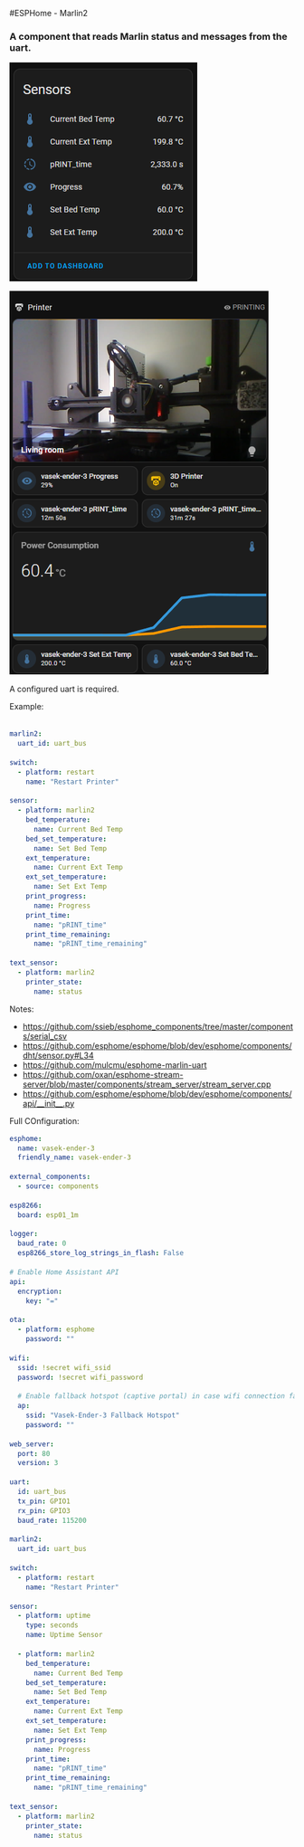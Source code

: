 #ESPHome - Marlin2
### A component that reads Marlin status and messages from the uart.
![alt text](images/image.png)

![Home Assistant Dashboard Example](images/image-1.png)

A configured uart is required.

Example:
```yaml

marlin2:
  uart_id: uart_bus

switch:
  - platform: restart
    name: "Restart Printer"

sensor:
  - platform: marlin2
    bed_temperature:
      name: Current Bed Temp
    bed_set_temperature:
      name: Set Bed Temp
    ext_temperature:
      name: Current Ext Temp
    ext_set_temperature:
      name: Set Ext Temp
    print_progress:
      name: Progress
    print_time:
      name: "pRINT_time"
    print_time_remaining:
      name: "pRINT_time_remaining"

text_sensor:
  - platform: marlin2
    printer_state:
      name: status
```

Notes:
* https://github.com/ssieb/esphome_components/tree/master/components/serial_csv
* https://github.com/esphome/esphome/blob/dev/esphome/components/dht/sensor.py#L34
* https://github.com/mulcmu/esphome-marlin-uart
* https://github.com/oxan/esphome-stream-server/blob/master/components/stream_server/stream_server.cpp
* https://github.com/esphome/esphome/blob/dev/esphome/components/api/__init__.py

Full COnfiguration:
```yaml
esphome:
  name: vasek-ender-3
  friendly_name: vasek-ender-3

external_components:
  - source: components
  
esp8266:
  board: esp01_1m

logger:
  baud_rate: 0
  esp8266_store_log_strings_in_flash: False
  
# Enable Home Assistant API
api:
  encryption:
    key: "="

ota:
  - platform: esphome
    password: ""

wifi:
  ssid: !secret wifi_ssid
  password: !secret wifi_password
  
  # Enable fallback hotspot (captive portal) in case wifi connection fails
  ap:
    ssid: "Vasek-Ender-3 Fallback Hotspot"
    password: ""

web_server:
  port: 80
  version: 3
  
uart:
  id: uart_bus
  tx_pin: GPIO1
  rx_pin: GPIO3
  baud_rate: 115200

marlin2:
  uart_id: uart_bus

switch:
  - platform: restart
    name: "Restart Printer"

sensor:
  - platform: uptime
    type: seconds
    name: Uptime Sensor

  - platform: marlin2
    bed_temperature:
      name: Current Bed Temp
    bed_set_temperature:
      name: Set Bed Temp
    ext_temperature:
      name: Current Ext Temp
    ext_set_temperature:
      name: Set Ext Temp
    print_progress:
      name: Progress
    print_time:
      name: "pRINT_time"
    print_time_remaining:
      name: "pRINT_time_remaining"

text_sensor:
  - platform: marlin2
    printer_state:
      name: status
```